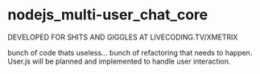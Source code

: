 # nodejs_multi-user_chat_core


DEVELOPED FOR SHITS AND GIGGLES AT LIVECODING.TV/XMETRIX


bunch of code thats useless... bunch of refactoring that needs to happen. User.js will be planned and implemented to handle user interaction.

